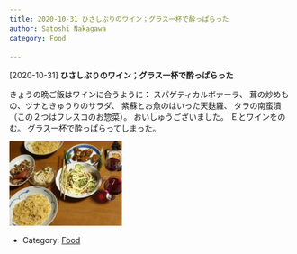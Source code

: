 ```yaml
---
title: 2020-10-31 ひさしぶりのワイン；グラス一杯で酔っぱらった
author: Satoshi Nakagawa
category: Food

---
```


[2020-10-31] **ひさしぶりのワイン；グラス一杯で酔っぱらった** 

きょうの晩ご飯はワインに合うように：
スパゲティカルボナーラ、
茸の炒めもの、ツナときゅうりのサラダ、
紫蘇とお魚のはいった天麩羅、
タラの南蛮漬（この２つはフレスコのお惣菜）。
おいしゅうございました。
Ｅとワインをのむ。
グラス一杯で酔っぱらってしまった。

<a href="/pict/2020-10-31-wine.jpg">
<img src="/pict/2020-10-31-wine.jpg" alt="" width="200"/></a>

- Category: [Food](https://merapano.github.io/categories.html#Food)

